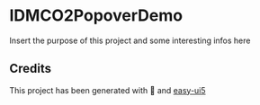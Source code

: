 # IDMCO2PopoverDemo

Insert the purpose of this project and some interesting infos here

## Credits

This project has been generated with 💙 and [easy-ui5](https://github.com/SAP)
